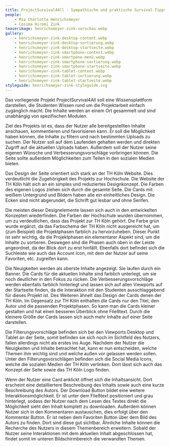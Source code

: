 ```yaml
---
title: ProjectSurvival4All - Sympathische und praktische Survival-Tipps für die Projektarbeit im Studium und darüber hinaus
people:
    - Mia Charlotte Henrichsmeyer
    - Cosima Hiromi Zink
teaserimage: henrichsmeyer-zink-vorschau.webp
gallery:
    - henrichsmeyer-zink-desktop-content.webp
    - henrichsmeyer-zink-desktop-sortierung.webp
    - henrichsmeyer-zink-desktop-startseite.webp
    - henrichsmeyer-zink-smartphone-content.webp
    - henrichsmeyer-zink-smartpone-menü.webp
    - henrichsmeyer-zink-smartphone-sortierung.webp
    - henrichsmeyer-zink-smartphone-startseite.webp
    - henrichsmeyer-zink-tablet-content.webp
    - henrichsmeyer-zink-tablet-sortierung.webp
    - henrichsmeyer-zink-tablet-startseite.webp
styleguide: henrichsmeyer-zink-styleguide.svg
---
```


Das vorliegende Projekt ProjectSurvival4All soll eine Wissensplattform darstellen, die Studenten Wissen rund um die Projektarbeit einfach zugänglich macht. Die Inhalte werden an einem Ort gesammelt und sind unabhängig von spezifischen Modulen. 

Ziel des Projekts ist es, dass der Nutzer alle bereitgestellten Inhalte anschauen, kommentieren und favorisieren kann. Er soll die Möglichkeit haben können, die Inhalte zu filtern und nach bestimmten Uploads zu suchen. Der Nutzer soll auf dem Laufenden gehalten werden und direkten Zugriff auf die aktuellen Uploads haben. Außerdem soll der Nutzer seine eigenen Wünsche und Verbesserungsvorschläge vorbringen können. Die Seite sollte außerdem Möglichkeiten zum Teilen in den sozialen Medien bieten. 

Das Design der Seite orientiert sich stark an der TH Köln Website. Dies verdeutlicht die Zugehörigkeit des Projekts zur Hochschule. Die Website der TH Köln hält sich an ein simples und reduziertes Designkonzept. Die Farben des eigenen Logos ziehen sich durch die gesamte Seite. Die Cards mit weißem Untergrund und Bildern haben alle ein einheitliches Design. Die Ecken sind nicht abgerundet, die Schrift gut lesbar und ohne Serifen. 

Die meisten dieser Designelemente lassen sich auch in den entwickelten Konzepten wiederfinden. Die Farben der Hochschule wurden übernommen, um zu verdeutlichen, dass das Projekt zur TH Köln gehört. Die Farbe grün wurde ergänzt, da das Farbschema der TH Köln nicht ausgereicht hat, um (zum Beispiel) die Projektphasen farblich zu hervorzuheben.
Dieser Punkt ist sehr wichtig, da die Projektphasen ein elementarer Aspekt sind, um die Inhalte zu sortieren. Deswegen sind die Phasen auch oben in der Leiste angeordnet, da der Blick dort zu erst hinfällt. Ebenfalls dort befindet sich die Suchleiste wie auch das Account Icon, mit dem der Nutzer auf seine Favoriten, etc. zugreifen kann.

Die Neuigkeiten werden als oberste Inhalte angezeigt. Sie laufen durch ein Banner. Die Cards für die aktuellen Inhalte sind farblich unterlegt, um sie noch deutlicher in den Fokus zu rücken. 
Die Verbesserungsvorschläge werden ebenfalls farblich hinterlegt und lassen sich auf allen Viewports auf der Startseite finden, da die Interaktion mit den Studenten ausschlaggebend für dieses Projekt ist. 
Des Weiteren ähnelt das Design der Cards denen der TH Köln. Im Gegensatz zur TH Köln enthalten die Cards nur den Titel, den Autor und die passenden Projektphasen. So kann man die Cards kleiner gestalten und hat einen besseren Überblick ohne Fließtext. Durch die kleinere Größe der Cards lassen sich auch mehr Inhalte auf einer Seite darstellen. 

Die Filterungsvorschläge befinden sich bei den Viewports Desktop und Tablet an der Seite, somit befinden sie sich noch im Sichtfeld des Nutzers, fallen allerdings nicht als erstes ins Auge. Nachdem der Nutzer die Neuigkeiten und Inhalte betrachtet hat, kann er nun entscheiden, welche Themen ihm wichtig sind und welche außen vor gelassen werden sollen. Unter den Filterungsvorschlägen befinden sich die Social Media Icons, welche die sozialen Medien der TH Köln verlinken. Dort lässt sich auch das Konzept der Seite sowie das TH Köln Logo finden. 

Wenn der Nutzer eine Card anklickt öffnet sich die Inhaltsansicht. Dort erscheint eine detailliertere Beschreibung des Inhalts sowie auch eine kurze Beschreibung des Autors. Der Download Button bildet eine weitere Interaktionsmöglichkeit. Er ist unter dem Fließtext positioniert und grau hinterlegt, sodass der Nutzer nach dem Lesen des Textes direkt die Möglichkeit sieht den Inhalt komplett zu downloaden. Außerdem können Nutzer sich in den Kommentaren austauschen, dies erfolgt über den Kommentar Button. Er ist neben dem Favoriten Button über dem Bild des Autors zu finden. Dort sind diese gut sichtbar. 
Ähnliche Inhalte können die Recherche des Nutzers in diesem Themenbereich erweitern. Sobald der Nutzer seine Interaktionen mit dem aktuellen Inhalt abgeschlossen hat, findet somit im unteren Bildschirmbereich die verwandten Themen. 


